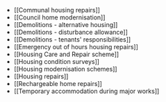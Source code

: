 - [[Communal housing repairs]]
- [[Council home modernisation]]
- [[Demolitions - alternative housing]]
- [[Demolitions - disturbance allowance]]
- [[Demolitions - tenants' responsibilities]]
- [[Emergency out of hours housing repairs]]
- [[Housing Care and Repair scheme]]
- [[Housing condition surveys]]
- [[Housing modernisation schemes]]
- [[Housing repairs]]
- [[Rechargeable home repairs]]
- [[Temporary accommodation during major works]]
